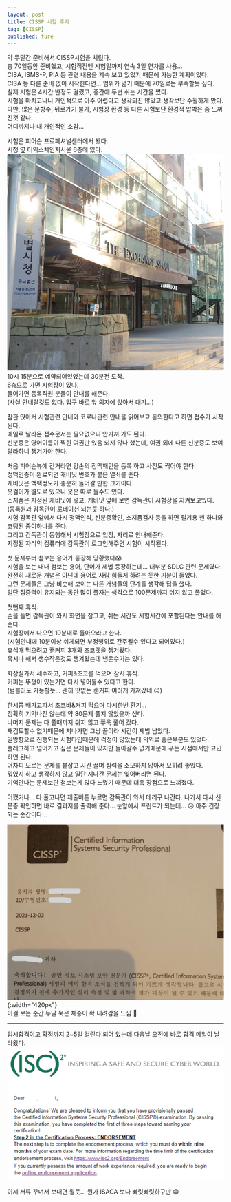 ```yaml
---
layout: post
title: CISSP 시험 후기
tag: [CISSP]
published: ture
---
```



약 두달간 준비해서 CISSP시험을 치렀다.  
총 70일동안 준비했고, 시험직전엔 시험일까지 연속 3일 연차를 사용...  
CISA, ISMS-P, PIA 등 관련 내용을 계속 보고 있었기 때문에 가능한 계획이었다.  
CISA 등 다른 준비 없이 시작한다면... 범위가 넓기 때문에 70일로는 부족할듯 싶다.  
실제 시험은 4시간 반정도 걸렸고, 중간에 두번 쉬는 시간을 썼다.  
시험을 마치고나니 개인적으로 아주 어렵다고 생각되진 않았고 생각보단 수월하게 봤다.  
다만, 많은 문항수, 뒤로가기 불가, 시험장 환경 등 다른 시험보단 환경적 압박은 좀 느껴진것 같다.  
어디까지나 내 개인적인 소감...  

시험은 피어슨 프로페셔널센터에서 봤다.   
시청 옆 더익스체인지서울 6층에 있다.  
![](../../img/2021-12-04-CISSP%20examination%20review/2.jpg)  
10시 15분으로 예약되어있었는데 30분전 도착.  
6층으로 가면 시험장이 있다.  
들어가면 등록직원 분들이 안내를 해준다.  
(사실 안내랄것도 없다. 입구 바로 앞 의자에 앉아서 대기...)  

잠깐 앉아서 시험관련 안내와 코로나관련 안내을 읽어보고 동의한다고 하면 접수가 시작된다.  
메일로 날라온 접수문서는 필요없으니 안가져 가도 된다.  
신분증은 영어이름이 찍힌 여권만 있음 되지 않나 했는데, 여권 외에 다른 신분증도 보여달라하니 챙겨가야 한다.  

처음 피어슨뷰에 간거라면 양손의 정맥패턴을 등록 하고 사진도 찍어야 한다.  
정맥인증이 완료되면 캐비닛 번호가 붙은 열쇠를 준다.  
캐비닛은 백팩정도가 충분히 들어갈 만한 크기이다.  
옷걸이가 별도로 있으니 옷은 따로 둘수도 있다.  
소지품은 지정된 캐비닛에 넣고, 캐비닛 옆에 보면 감독관이 시험장을 지켜보고있다.  
(등록원과 감독관이 로테이션 되는듯 하다.)  
시험 감독관 앞에서 다시 정맥인식, 신분증확인, 소지품검사 등을 하면 필기용 펜 하나와 코팅된 종이하나를 준다.  
그리고 감독관이 동행해서 시험장으로 입장, 자리로 안내해준다.  
지정된 자리의 컴퓨터에 감독관이 로그인해주면 시험이 시작된다.  

첫 문제부터 첨보는 용어가 등장해 당황했다😱  
시험을 보는 내내 첨보는 용어, 단어가 제법 등장하는데... 대부분 SDLC 관련 문제였다.  
완전히 새로운 개념은 아닌데 용어로 사람 힘들게 하려는 듯한 기분이 들었다.  
그런 문제들은 그냥 비슷해 보이는 다른 개념들의 단계를 생각해 답을 했다.  
일단 집중력이 유지되는 동안 많이 풀자는 생각으로 100문제까지 쉬지 않고 풀었다.  

첫뻔째 휴식.  
손을 들면 감독관이 와서 화면을 잠그고, 쉬는 시간도 시험시간에 포함된다는 안내를 해준다.  
시험장에서 나오면 10분내로 돌아오라고 한다.  
(시험안내에 10분이상 쉬게되면 부정행위로 간주될수 있다고 되어있다.)  
휴식때 먹으려고 캔커피 3개와 초코렛을 챙겨왔다.  
혹시나 해서 생수작은것도 챙겨왔는데 냉온수기는 있다.  

화장실가서 세수하고, 커피&초코를 먹으며 잠시 휴식.  
커피는 뚜껑이 있는거면 다시 넣어둘수 있다고 한다.   
(텀블러도 가능할듯... 괜히 맛없는 캔커피 여러개 가져갔네 😑)  

한시쯤 배가고파서 초코바&커피 먹으며 다시한번 환기...  
정확히 기억나진 않는데 약 80문제 풀지 않았을까 싶다.  
나머지 문제는 다 풀때까지 쉬지 않고 쭈욱 풀어 갔다.  
재검토할수 없기때문에 지나가면 그냥 끝이라 시간이 제법 남았다.  
일방향으로 진행되는 시험타입때문에 걱정이 많았는데 의외로 좋은부분도 있었다.  
플레그하고 넘어가고 싶은 문제들이 있지만 돌아갈수 없기때문에 푸는 시점에서만 고민하면 된다.  
어차피 모르는 문제를 붙잡고 시간 끌며 심력을 소모하지 않아서 오히려 좋았다.  
뭐였지 하고 생각하지 않고 일단 지나간 문제는 잊어버리면 된다.  
기억안나는 문제보단 첨보는게 많다 느꼈기 때문데 더욱 장점으로 느껴졌다.  

어쨌거나... 다 풀고나면 제출버튼 누르면 감독관이 와서 데리구 나간다. 
나가서 다시 신분증 확인하면 바로 결과지를 출력해 준다...
눈앞에서 프린트가 되는데... 😣 아주 긴장되는 순간이다...

![](../../img/2021-12-04-CISSP%20examination%20review/1.jpg){:width="420px"}  
이걸 보는 순간 두달 묵은 체증이 확 내려감을 느낌 🤣

-----------

임시합격이고 확정까지 2~5일 걸린다 되어 있는데 다음날 오전에 바로 합격 메일이 날라왔다.  
![](../../img/2021-12-04-CISSP%20examination%20review/2021-12-06-14-15-26.png)

이제 서류 꾸며서 보내면 될듯...
뭔가 ISACA 보다 빠릿빠릿하구만 😁

<p></p>
